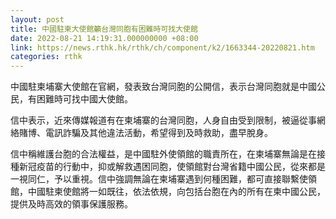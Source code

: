 ```yaml
---
layout: post
title: 中國駐柬大使館籲台灣同胞有困難時可找大使館
date: 2022-08-21 14:19:31.000000000 +08:00
link: https://news.rthk.hk/rthk/ch/component/k2/1663344-20220821.htm
categories: rthk
---
```


中國駐柬埔寨大使館在官網，發表致台灣同胞的公開信，表示台灣同胞就是中國公民，有困難時可找中國大使館。

信中表示，近來傳媒報道有在柬埔寨的台灣同胞，人身自由受到限制，被逼從事網絡賭博、電訊詐騙及其他違法活動，希望得到及時救助，盡早脫身。

信中稱維護台胞的合法權益，是中國駐外使領館的職責所在，在柬埔寨無論是在接種新冠疫苗的行動中，抑或解救遇困同胞，使領館對台灣省籍中國公民，從來都是一視同仁，予以重視。信中強調無論在柬埔寨遇到何種困難，都可直接聯繫使領館，中國駐柬使館將一如既往，依法依規，向包括台胞在內的所有在柬中國公民，提供及時高效的領事保護服務。

